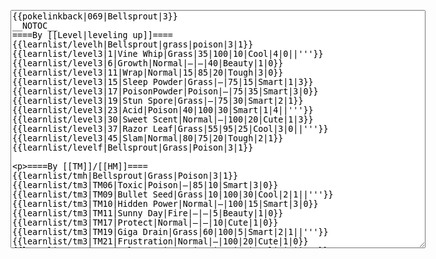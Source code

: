 </p><textarea readonly="" accesskey="," id="wpTextbox1" cols="80" rows="25" style="" class="mw-editfont-monospace" lang="en" dir="ltr" name="wpTextbox1">{{pokelinkback|069|Bellsprout|3}}
__NOTOC__
====By [[Level|leveling up]]====
{{learnlist/levelh|Bellsprout|grass|poison|3|1}}
{{learnlist/level3|1|Vine Whip|Grass|35|100|10|Cool|4|0||'''}}
{{learnlist/level3|6|Growth|Normal|—|—|40|Beauty|1|0}}
{{learnlist/level3|11|Wrap|Normal|15|85|20|Tough|3|0}}
{{learnlist/level3|15|Sleep Powder|Grass|—|75|15|Smart|1|3}}
{{learnlist/level3|17|PoisonPowder|Poison|—|75|35|Smart|3|0}}
{{learnlist/level3|19|Stun Spore|Grass|—|75|30|Smart|2|1}}
{{learnlist/level3|23|Acid|Poison|40|100|30|Smart|1|4||'''}}
{{learnlist/level3|30|Sweet Scent|Normal|—|100|20|Cute|1|3}}
{{learnlist/level3|37|Razor Leaf|Grass|55|95|25|Cool|3|0||'''}}
{{learnlist/level3|45|Slam|Normal|80|75|20|Tough|2|1}}
{{learnlist/levelf|Bellsprout|Grass|Poison|3|1}}

====By [[TM]]/[[HM]]====
{{learnlist/tmh|Bellsprout|Grass|Poison|3|1}}
{{learnlist/tm3|TM06|Toxic|Poison|—|85|10|Smart|3|0}}
{{learnlist/tm3|TM09|Bullet Seed|Grass|10|100|30|Cool|2|1||'''}}
{{learnlist/tm3|TM10|Hidden Power|Normal|—|100|15|Smart|3|0}}
{{learnlist/tm3|TM11|Sunny Day|Fire|—|—|5|Beauty|1|0}}
{{learnlist/tm3|TM17|Protect|Normal|—|—|10|Cute|1|0}}
{{learnlist/tm3|TM19|Giga Drain|Grass|60|100|5|Smart|2|1||'''}}
{{learnlist/tm3|TM21|Frustration|Normal|—|100|20|Cute|1|0}}
{{learnlist/tm3|TM22|SolarBeam|Grass|120|100|10|Cool|4|0||'''}}
{{learnlist/tm3|TM27|Return|Normal|—|100|20|Cute|1|0}}
{{learnlist/tm3|TM32|Double Team|Normal|—|—|15|Cool|2|0}}
{{learnlist/tm3|TM36|Sludge Bomb|Poison|90|100|10|Tough|2|1||'''}}
{{learnlist/tm3|TM42|Facade|Normal|70|100|20|Cute|2|0}}
{{learnlist/tm3|TM43|Secret Power|Normal|70|100|20|Smart|1|0}}
{{learnlist/tm3|TM44|Rest|Psychic|—|—|10|Cute|2|0}}
{{learnlist/tm3|TM45|Attract|Normal|—|100|15|Cute|2|0}}
{{learnlist/tm3|TM46|Thief|Dark|40|100|10|Tough|1|0}}
{{learnlist/tm3|HM01|Cut|Normal|50|95|30|Cool|2|1}}
{{learnlist/tm3|HM05|Flash|Normal|—|70|20|Beauty|3|0}}
{{learnlist/tmf|Bellsprout|Grass|Poison|3|1}}

====By {{pkmn|breeding}}====
{{learnlist/breedh|Bellsprout|Grass|Poison|3|1}}
{{learnlist/breed3|{{MSP/3|187|Hoppip}}{{MSP/3|188|Skiploom}}{{MSP/3|189|Jumpluff}}|Encore|Normal|—|100|5|Cute|2|0|*}}
{{learnlist/breed3|{{MSP/3|114|Tangela}}{{MSP/3|191|Sunkern}}{{MSP/3|192|Sunflora}}{{MSP/3|315|Roselia}}{{MSP/3|331|Cacnea}}{{MSP/3|332|Cacturne}}|Ingrain|Grass|—|—|20|Smart|1|0}}
{{learnlist/breed3|{{MSP/3|046|Paras}}{{MSP/3|047|Parasect}}|Leech Life|Bug|20|100|15|Smart|2||}}
{{learnlist/breed3|{{MSP/3|182|Bellossom}}{{MSP/3|315|Roselia}}{{MSP/3|357|Tropius}}|Magical Leaf|Grass|60|—|20|Beauty|2|||'''}}
{{learnlist/breed3|{{MSP/3|102|Exeggcute}}{{MSP/3|152|Chikorita}}{{MSP/3|153|Bayleef}}{{MSP/3|154|Meganium}}|Reflect|Psychic|—|—|20|Smart|1|}}
{{learnlist/breed3|{{MSP/3|001|Bulbasaur}}{{MSP/3|002|Ivysaur}}{{MSP/3|003|Venusaur}}{{MSP/3|043|Oddish}}{{MSP/3|044|Gloom}}{{MSP/3|045|Vileplume}}&lt;br>{{MSP/3|182|Bellossom}}{{MSP/3|046|Paras}}{{MSP/3|047|Parasect}}{{MSP/3|069|Bellsprout}}{{MSP/3|070|Weepinbell}}{{MSP/3|071|Victreebel}}&lt;br>{{MSP/3|114|Tangela}}{{MSP/3|152|Chikorita}}{{MSP/3|153|Bayleef}}{{MSP/3|154|Meganium}}{{MSP/3|187|Hoppip}}{{MSP/3|188|Skiploom}}&lt;br>{{MSP/3|189|Jumpluff}}{{MSP/3|191|Sunkern}}{{MSP/3|192|Sunflora}}{{MSP/3|270|Lotad}}{{MSP/3|271|Lombre}}{{MSP/3|272|Ludicolo}}&lt;br>{{MSP/3|273|Seedot}}{{MSP/3|274|Nuzleaf}}{{MSP/3|275|Shiftry}}{{MSP/3|285|Shroomish}}{{MSP/3|286|Breloom}}{{MSP/3|315|Roselia}}&lt;br>{{MSP/3|331|Cacnea}}{{MSP/3|332|Cacturne}}{{MSP/3|357|Tropius}}|Swords Dance|Normal|—|—|30|Beauty|1|0}}
{{learnlist/breed3|{{MSP/3|001|Bulbasaur}}{{MSP/3|002|Ivysaur}}{{MSP/3|003|Venusaur}}{{MSP/3|152|Chikorita}}{{MSP/3|153|Bayleef}}{{MSP/3|154|Meganium}}&lt;br>{{MSP/3|187|Hoppip}}{{MSP/3|188|Skiploom}}{{MSP/3|189|Jumpluff}}{{MSP/3|191|Sunkern}}{{MSP/3|273|Seedot}}{{MSP/3|315|Roselia}}&lt;br>{{MSP/3|357|Tropius}}|Synthesis|Grass|—|—|5|Smart|1|0}}
{{learnlist/breedf|Bellsprout|Grass|Poison|3|1}}

====By [[Move Tutor|tutoring]]====
{{learnlist/tutorh|Bellsprout|Grass|Poison|3|1}}
{{learnlist/tutor3|Double-Edge|Normal|120|100|15|Tough|6|0|||yes|yes|yes}}
{{learnlist/tutor3|Endure|Normal|—|—|10|Tough|2|0|||no|yes|no}}
{{learnlist/tutor3|Mimic|Normal|—|—|10|Cute|1|0|||yes|yes|yes}}
{{learnlist/tutor3|Sleep Talk|Normal|—|—|10|Cute|3|0|||no|yes|no}}
{{learnlist/tutor3|Snore|Normal|40|100|15|Cute|4|0|||no|yes|no}}
{{learnlist/tutor3|Substitute|Normal|—|—|10|Smart|2|0|||yes|yes|yes}}
{{learnlist/tutor3|Swagger|Normal|—|90|15|Cute|2|0|||no|yes|yes}}
{{learnlist/tutor3|Swords Dance|Normal|—|—|30|Beauty|1|0|||yes|yes|no}}
{{learnlist/tutorf|Bellsprout|Grass|Poison|3|1}}

====By {{pkmn2|event}}s====
{{learnlist/eventh|Bellsprout|Grass|Poison|3|1}}
{{learnlist/event3|{{DL|List of Japanese event Pokémon distributions in Generation III|Bellsprout|Egg Pokémon Present}}|Teeter Dance|Normal|—|100|20|Cute|4|4}}
{{learnlist/eventf|Bellsprout|Grass|Poison|3|1}}

[[it:Bellsprout/Mosse apprese in terza generazione]]
[[zh:喇叭芽/第三世代招式表]]
